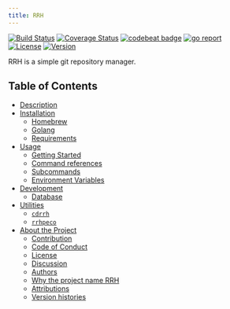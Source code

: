 ```yaml
---
title: RRH
---
```


[![Build Status](https://travis-ci.org/tamada/rrh.svg?branch=master)](https://travis-ci.org/tamada/rrh)
[![Coverage Status](https://coveralls.io/repos/github/tamada/rrh/badge.svg?branch=master)](https://coveralls.io/github/tamada/rrh?branch=master)
[![codebeat badge](https://codebeat.co/badges/15e04551-d448-4ad3-be1d-e98b1e586f1a)](https://codebeat.co/projects/github-com-tamada-rrh-master)
[![go report](https://goreportcard.com/badge/github.com/tamada/rrh)](https://goreportcard.com/report/github.com/tamada/rrh)
[![License](https://img.shields.io/badge/License-Apache_2.0-blue.svg)](https://github.com/tamada/rrh/blob/master/LICENSE)
[![Version](https://img.shields.io/badge/Version-1.1.0-yellowgreen.svg)](https://github.com/tamada/rrh/releases/tag/v1.1.0)

RRH is a simple git repository manager.

## Table of Contents

* [Description](description)
* [Installation](installation)
    * [Homebrew](installation#homebrew)
    * [Golang](installation#golang)
    * [Requirements](installation#requirements)
* [Usage](usage)
    * [Getting Started](usage#getting-started)
    * [Command references](usage#command-references)
    * [Subcommands](usage#subcommands)
    * [Environment Variables](usage#environment-variables)
* [Development](development)
    * [Database](development#database)
* [Utilities](utilities)
    * [`cdrrh`](utilities#cdrrh)
    * [`rrhpeco`](utilities#rrhpeco)
* [About the Project](about)
    * [Contribution](about#contribution)
    * [Code of Conduct](about#code-of-conduct)
    * [License](about#license)
    * [Discussion](about#disucussion)
    * [Authors](about#authors)
    * [Why the project name RRH](about#why-the-project-name-rrh)
    * [Attributions](about#attributions)
    * [Version histories](about#version-histories)
